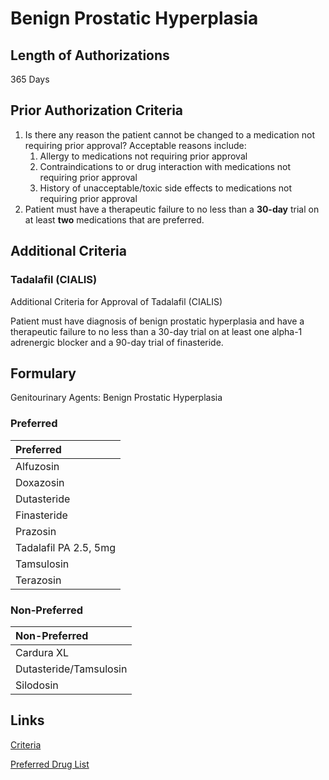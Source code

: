 # Benign Prostatic Hyperplasia

## Length of Authorizations

365 Days

## Prior Authorization Criteria

1.  Is there any reason the patient cannot be changed to a medication not requiring prior approval? Acceptable reasons include:
    1.  Allergy to medications not requiring prior approval
    2.  Contraindications to or drug interaction with medications not requiring prior approval
    3.  History of unacceptable/toxic side effects to medications not requiring prior approval
2.  Patient must have a therapeutic failure to no less than a **30-day** trial on at least **two** medications that are preferred.

## Additional Criteria
### Tadalafil (CIALIS)

Additional Criteria for Approval of Tadalafil (CIALIS)

Patient must have diagnosis of benign prostatic hyperplasia and have a therapeutic failure to no less than a 30-day trial on at least one alpha-1 adrenergic blocker and a 90-day trial of finasteride.

## Formulary

Genitourinary Agents: Benign Prostatic Hyperplasia

### Preferred

| Preferred             |
| :-------------------- |
| Alfuzosin             |
| Doxazosin             |
| Dutasteride           |
| Finasteride           |
| Prazosin              |
| Tadalafil PA 2.5, 5mg |
| Tamsulosin            |
| Terazosin             |

### Non-Preferred

| Non-Preferred          |
| :--------------------- |
| Cardura XL             |
| Dutasteride/Tamsulosin |
| Silodosin              |

## Links

[Criteria](https://pharmacy.medicaid.ohio.gov/sites/default/files/20221001_UPDL_Criteria_APPROVED.pdf#page=68)

[Preferred Drug List](https://pharmacy.medicaid.ohio.gov/sites/default/files/20221001_UPDL_APPROVED_.pdf#page=24)
